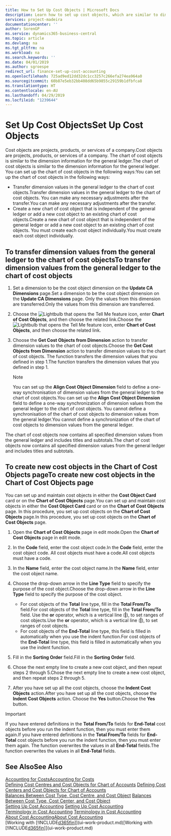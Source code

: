 ```yaml
---
title: How to Set Up Cost Objects | Microsoft Docs
description: Learn how to set up cost objects, which are similar to dimensions for the general ledger.
services: project-madeira
documentationcenter: ''
author: SorenGP
ms.service: dynamics365-business-central
ms.topic: article
ms.devlang: na
ms.tgt_pltfrm: na
ms.workload: na
ms.search.keywords: ''
ms.date: 04/01/2019
ms.author: sgroespe
redirect_url: finance-set-up-cost-accounting
ms.openlocfilehash: 725ad9ed12dd32dc1cc3257c266efa274ea964a0
ms.sourcegitcommit: 60b87e5eb32bb408dd65b9855c29159b1dfbfca8
ms.translationtype: HT
ms.contentlocale: en-AU
ms.lasthandoff: 04/29/2019
ms.locfileid: "1239644"
---
```

# <a name="set-up-cost-objects"></a><span data-ttu-id="3b3ca-103">Set Up Cost Objects</span><span class="sxs-lookup"><span data-stu-id="3b3ca-103">Set Up Cost Objects</span></span>
<span data-ttu-id="3b3ca-104">Cost objects are projects, products, or services of a company.</span><span class="sxs-lookup"><span data-stu-id="3b3ca-104">Cost objects are projects, products, or services of a company.</span></span> <span data-ttu-id="3b3ca-105">The chart of cost objects is similar to the dimension information for the general ledger.</span><span class="sxs-lookup"><span data-stu-id="3b3ca-105">The chart of cost objects is similar to the dimension information for the general ledger.</span></span> <span data-ttu-id="3b3ca-106">You can set up the chart of cost objects in the following ways:</span><span class="sxs-lookup"><span data-stu-id="3b3ca-106">You can set up the chart of cost objects in the following ways:</span></span>  

* <span data-ttu-id="3b3ca-107">Transfer dimension values in the general ledger to the chart of cost objects.</span><span class="sxs-lookup"><span data-stu-id="3b3ca-107">Transfer dimension values in the general ledger to the chart of cost objects.</span></span> <span data-ttu-id="3b3ca-108">You can make any necessary adjustments after the transfer.</span><span class="sxs-lookup"><span data-stu-id="3b3ca-108">You can make any necessary adjustments after the transfer.</span></span>  
* <span data-ttu-id="3b3ca-109">Create a new chart of cost object that is independent of the general ledger or add a new cost object to an existing chart of cost objects.</span><span class="sxs-lookup"><span data-stu-id="3b3ca-109">Create a new chart of cost object that is independent of the general ledger or add a new cost object to an existing chart of cost objects.</span></span> <span data-ttu-id="3b3ca-110">You must create each cost object individually.</span><span class="sxs-lookup"><span data-stu-id="3b3ca-110">You must create each cost object individually.</span></span>  

## <a name="to-transfer-dimension-values-from-the-general-ledger-to-the-chart-of-cost-objects"></a><span data-ttu-id="3b3ca-111">To transfer dimension values from the general ledger to the chart of cost objects</span><span class="sxs-lookup"><span data-stu-id="3b3ca-111">To transfer dimension values from the general ledger to the chart of cost objects</span></span>  
1.  <span data-ttu-id="3b3ca-112">Set a dimension to be the cost object dimension on the **Update CA Dimensions** page.</span><span class="sxs-lookup"><span data-stu-id="3b3ca-112">Set a dimension to be the cost object dimension on the **Update CA Dimensions** page.</span></span> <span data-ttu-id="3b3ca-113">Only the values from this dimension are transferred.</span><span class="sxs-lookup"><span data-stu-id="3b3ca-113">Only the values from this dimension are transferred.</span></span>  
2.  <span data-ttu-id="3b3ca-114">Choose the ![Lightbulb that opens the Tell Me feature](media/ui-search/search_small.png "Tell me what you want to do") icon, enter **Chart of Cost Objects**, and then choose the related link.</span><span class="sxs-lookup"><span data-stu-id="3b3ca-114">Choose the ![Lightbulb that opens the Tell Me feature](media/ui-search/search_small.png "Tell me what you want to do") icon, enter **Chart of Cost Objects**, and then choose the related link.</span></span>  
3.  <span data-ttu-id="3b3ca-115">Choose the **Get Cost Objects from Dimension** action to transfer dimension values to the chart of cost objects.</span><span class="sxs-lookup"><span data-stu-id="3b3ca-115">Choose the **Get Cost Objects from Dimension** action to transfer dimension values to the chart of cost objects.</span></span> <span data-ttu-id="3b3ca-116">The function transfers the dimension values that you defined in step 1.</span><span class="sxs-lookup"><span data-stu-id="3b3ca-116">The function transfers the dimension values that you defined in step 1.</span></span>  

    > [!NOTE]  
    >  <span data-ttu-id="3b3ca-117">You can set up the **Align Cost Object Dimension**  field to define a one-way synchronisation of dimension values from the general ledger to the chart of cost objects.</span><span class="sxs-lookup"><span data-stu-id="3b3ca-117">You can set up the **Align Cost Object Dimension**  field to define a one-way synchronization of dimension values from the general ledger to the chart of cost objects.</span></span> <span data-ttu-id="3b3ca-118">You cannot define a synchronisation of the chart of cost objects to dimension values from the general ledger.</span><span class="sxs-lookup"><span data-stu-id="3b3ca-118">You cannot define a synchronization of the chart of cost objects to dimension values from the general ledger.</span></span>  

<span data-ttu-id="3b3ca-119">The chart of cost objects now contains all specified dimension values from the general ledger and includes titles and subtotals.</span><span class="sxs-lookup"><span data-stu-id="3b3ca-119">The chart of cost objects now contains all specified dimension values from the general ledger and includes titles and subtotals.</span></span>  

## <a name="to-create-new-cost-objects-in-the-chart-of-cost-objects-page"></a><span data-ttu-id="3b3ca-120">To create new cost objects in the Chart of Cost Objects page</span><span class="sxs-lookup"><span data-stu-id="3b3ca-120">To create new cost objects in the Chart of Cost Objects page</span></span>  
<span data-ttu-id="3b3ca-121">You can set up and maintain cost objects in either the **Cost Object Card** card or on the **Chart of Cost Objects** page.</span><span class="sxs-lookup"><span data-stu-id="3b3ca-121">You can set up and maintain cost objects in either the **Cost Object Card** card or on the **Chart of Cost Objects** page.</span></span> <span data-ttu-id="3b3ca-122">In this procedure, you set up cost objects on the **Chart of Cost Objects** page.</span><span class="sxs-lookup"><span data-stu-id="3b3ca-122">In this procedure, you set up cost objects on the **Chart of Cost Objects** page.</span></span>  

1.  <span data-ttu-id="3b3ca-123">Open the **Chart of Cost Objects** page in edit mode.</span><span class="sxs-lookup"><span data-stu-id="3b3ca-123">Open the **Chart of Cost Objects** page in edit mode.</span></span>  
2.  <span data-ttu-id="3b3ca-124">In the **Code** field, enter the cost object code.</span><span class="sxs-lookup"><span data-stu-id="3b3ca-124">In the **Code** field, enter the cost object code.</span></span> <span data-ttu-id="3b3ca-125">All cost objects must have a code.</span><span class="sxs-lookup"><span data-stu-id="3b3ca-125">All cost objects must have a code.</span></span>  
3.  <span data-ttu-id="3b3ca-126">In the **Name** field, enter the cost object name.</span><span class="sxs-lookup"><span data-stu-id="3b3ca-126">In the **Name** field, enter the cost object name.</span></span>  
4.  <span data-ttu-id="3b3ca-127">Choose the drop-down arrow in the **Line Type** field to specify the purpose of the cost object.</span><span class="sxs-lookup"><span data-stu-id="3b3ca-127">Choose the drop-down arrow in the **Line Type** field to specify the purpose of the cost object.</span></span>  

    * <span data-ttu-id="3b3ca-128">For cost objects of the **Total** line type, fill in the **Total From/To** field.</span><span class="sxs-lookup"><span data-stu-id="3b3ca-128">For cost objects of the **Total** line type, fill in the **Total From/To** field.</span></span> <span data-ttu-id="3b3ca-129">Use the **or** operator, which is a vertical line (**&#124;**), to set ranges of cost objects.</span><span class="sxs-lookup"><span data-stu-id="3b3ca-129">Use the **or** operator, which is a vertical line (**&#124;**), to set ranges of cost objects.</span></span>  
    * <span data-ttu-id="3b3ca-130">For cost objects of the **End-Total** line type, this field is filled in automatically when you use  the indent function.</span><span class="sxs-lookup"><span data-stu-id="3b3ca-130">For cost objects of the **End-Total** line type, this field is filled in automatically when you use  the indent function.</span></span>  
5.  <span data-ttu-id="3b3ca-131">Fill in the **Sorting Order** field.</span><span class="sxs-lookup"><span data-stu-id="3b3ca-131">Fill in the **Sorting Order** field.</span></span>  
6.  <span data-ttu-id="3b3ca-132">Chose the next empty line to create a new cost object, and then repeat steps 2 through 5.</span><span class="sxs-lookup"><span data-stu-id="3b3ca-132">Chose the next empty line to create a new cost object, and then repeat steps 2 through 5.</span></span>  
7.  <span data-ttu-id="3b3ca-133">After you have set up all the cost objects, choose the **Indent Cost Objects** action.</span><span class="sxs-lookup"><span data-stu-id="3b3ca-133">After you have set up all the cost objects, choose the **Indent Cost Objects** action.</span></span> <span data-ttu-id="3b3ca-134">Choose the **Yes** button.</span><span class="sxs-lookup"><span data-stu-id="3b3ca-134">Choose the **Yes** button.</span></span>  

> [!IMPORTANT]  
>  <span data-ttu-id="3b3ca-135">If you have entered definitions in the **Total From/To** fields for **End-Total** cost objects before you run the indent function, then you must enter them again.</span><span class="sxs-lookup"><span data-stu-id="3b3ca-135">If you have entered definitions in the **Total From/To** fields for **End-Total** cost objects before you run the indent function, then you must enter them again.</span></span> <span data-ttu-id="3b3ca-136">The function overwrites the values in all **End-Total** fields.</span><span class="sxs-lookup"><span data-stu-id="3b3ca-136">The function overwrites the values in all **End-Total** fields.</span></span>  

## <a name="see-also"></a><span data-ttu-id="3b3ca-137">See Also</span><span class="sxs-lookup"><span data-stu-id="3b3ca-137">See Also</span></span>  
[<span data-ttu-id="3b3ca-138">Accounting for Costs</span><span class="sxs-lookup"><span data-stu-id="3b3ca-138">Accounting for Costs</span></span>](finance-manage-cost-accounting.md)  
<span data-ttu-id="3b3ca-139">[Defining Cost Centres and Cost Objects for Chart of Accounts](finance-defining-cost-centers-and-cost-objects-for-chart-of-accounts.md) </span><span class="sxs-lookup"><span data-stu-id="3b3ca-139">[Defining Cost Centers and Cost Objects for Chart of Accounts](finance-defining-cost-centers-and-cost-objects-for-chart-of-accounts.md) </span></span>  
<span data-ttu-id="3b3ca-140">[Balances Between Cost Type, Cost Centre, and Cost Object](finance-balances-between-cost-type-cost-center-and-cost-object.md) </span><span class="sxs-lookup"><span data-stu-id="3b3ca-140">[Balances Between Cost Type, Cost Center, and Cost Object](finance-balances-between-cost-type-cost-center-and-cost-object.md) </span></span>  
<span data-ttu-id="3b3ca-141">[Setting Up Cost Accounting](finance-set-up-cost-accounting.md) </span><span class="sxs-lookup"><span data-stu-id="3b3ca-141">[Setting Up Cost Accounting](finance-set-up-cost-accounting.md) </span></span>  
<span data-ttu-id="3b3ca-142">[Terminology in Cost Accounting](finance-terminology-in-cost-accounting.md) </span><span class="sxs-lookup"><span data-stu-id="3b3ca-142">[Terminology in Cost Accounting](finance-terminology-in-cost-accounting.md) </span></span>  
[<span data-ttu-id="3b3ca-143">About Cost Accounting</span><span class="sxs-lookup"><span data-stu-id="3b3ca-143">About Cost Accounting</span></span>](finance-about-cost-accounting.md)  
<span data-ttu-id="3b3ca-144">[Working with [!INCLUDE[d365fin](includes/d365fin_md.md)]](ui-work-product.md)</span><span class="sxs-lookup"><span data-stu-id="3b3ca-144">[Working with [!INCLUDE[d365fin](includes/d365fin_md.md)]](ui-work-product.md)</span></span>
